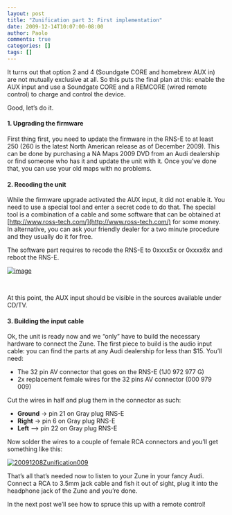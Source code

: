 ```yaml
---
layout: post
title: "Zunification part 3: First implementation"
date: 2009-12-14T10:07:00-08:00
author: Paolo
comments: true
categories: []
tags: []
---
```

It turns out that option 2 and 4 (Soundgate CORE and homebrew AUX in) are not mutually exclusive at all. So this puts the final plan at this: enable the AUX input and use a Soundgate CORE and a REMCORE (wired remote control) to charge and control the device.

Good, let’s do it.



#### 1. Upgrading the firmware



First thing first, you need to update the firmware in the RNS-E to at least 250 (260 is the latest North American release as of December 2009). This can be done by purchasing a NA Maps 2009 DVD from an Audi dealership or find someone who has it and update the unit with it. Once you’ve done that, you can use your old maps with no problems.



#### 2. Recoding the unit



While the firmware upgrade activated the AUX input, it did not enable it. You need to use a special tool and enter a secret code to do that. The special tool is a combination of a cable and some software that can be obtained at [http://www.ross-tech.com/](http://www.ross-tech.com/) for some money. In alternative, you can ask your friendly dealer for a two minute procedure and they usually do it for free.

The software part requires to recode the RNS-E to 0xxxx5x or 0xxxx6x and reboot the RNS-E.

<a href="/blog/images/image1.png">![image](/blog/images/image1-300x213.png)</a>

&nbsp;

At this point, the AUX input should be visible in the sources available under CD/TV.



#### 3. Building the input cable



Ok, the unit is ready now and we “only” have to build the necessary hardware to connect the Zune. The first piece to build is the audio input cable: you can find the parts at any Audi dealership for less than $15. You’ll need:



*   The 32 pin AV connector that goes on the RNS-E (1J0 972 977 G)
*   2x replacement female wires for the 32 pins AV connector (000 979 009)

Cut the wires in half and plug them in the connector as such:



*   **Ground** -&gt; pin 21 on Gray plug RNS-E
*   **Right** -&gt; pin 6 on Gray plug RNS-E
*   **Left** –&gt; pin 22 on Gray plug RNS-E

Now solder the wires to a couple of female RCA connectors and you’ll get something like this:

<a href="/blog/images/20091208Zunification0091.jpg">![20091208Zunification009](/blog/images/20091208Zunification0091.jpg)</a>

That’s all that’s needed now to listen to your Zune in your fancy Audi. Connect a RCA to 3.5mm jack cable and fish it out of sight, plug it into the headphone jack of the Zune and you’re done.

In the next post we’ll see how to spruce this up with a remote control!
